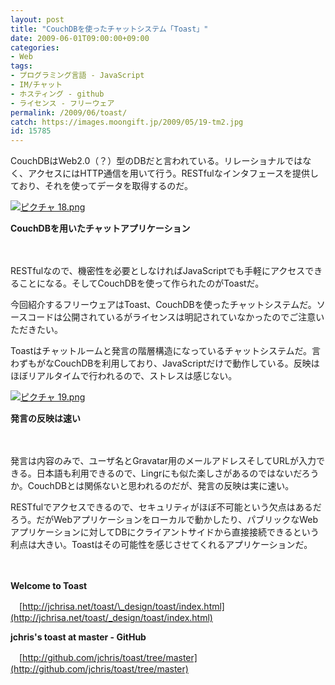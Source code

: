 ```yaml
---
layout: post
title: "CouchDBを使ったチャットシステム「Toast」"
date: 2009-06-01T09:00:00+09:00
categories:
- Web
tags: 
- プログラミング言語 - JavaScript
- IM/チャット
- ホスティング - github
- ライセンス - フリーウェア
permalink: /2009/06/toast/
catch: https://images.moongift.jp/2009/05/19-tm2.jpg
id: 15785
---
```

CouchDBはWeb2.0（？）型のDBだと言われている。リレーショナルではなく、アクセスにはHTTP通信を用いて行う。RESTfulなインタフェースを提供しており、それを使ってデータを取得するのだ。

  

[![ピクチャ 18.png](https://images.moongift.jp/2009/05/18-tm1.jpg)](https://images.moongift.jp/2009/05/182.png)  
  
**CouchDBを用いたチャットアプリケーション**

  

　

  

RESTfulなので、機密性を必要としなければJavaScriptでも手軽にアクセスできることになる。そしてCouchDBを使って作られたのがToastだ。

  

今回紹介するフリーウェアはToast、CouchDBを使ったチャットシステムだ。ソースコードは公開されているがライセンスは明記されていなかったのでご注意いただきたい。

  
<!--more-->

Toastはチャットルームと発言の階層構造になっているチャットシステムだ。言わずもがなCouchDBを利用しており、JavaScriptだけで動作している。反映はほぼリアルタイムで行われるので、ストレスは感じない。

  

[![ピクチャ 19.png](https://images.moongift.jp/2009/05/19-tm2.jpg)](https://images.moongift.jp/2009/05/192.png)  
  
**発言の反映は速い**

  

　

  

発言は内容のみで、ユーザ名とGravatar用のメールアドレスそしてURLが入力できる。日本語も利用できるので、Lingrにも似た楽しさがあるのではないだろうか。CouchDBとは関係ないと思われるのだが、発言の反映は実に速い。

  

RESTfulでアクセスできるので、セキュリティがほぼ不可能という欠点はあるだろう。だがWebアプリケーションをローカルで動かしたり、パブリックなWebアプリケーションに対してDBにクライアントサイドから直接接続できるという利点は大きい。Toastはその可能性を感じさせてくれるアプリケーションだ。

  

　

  

**Welcome to Toast**  
  
　[http://jchrisa.net/toast/\_design/toast/index.html](http://jchrisa.net/toast/_design/toast/index.html)

  

**jchris's toast at master - GitHub**  
  
　[http://github.com/jchris/toast/tree/master](http://github.com/jchris/toast/tree/master)

  
